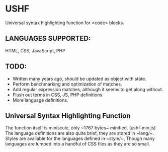 # USHF
Universal syntax highlighting function for &lt;code> blocks.

## LANGUAGES SUPPORTED:

HTML, CSS, JavaScript, PHP

## TODO:

* Written many years ago, should be updated as object with state.
* Perform benchmarking and optimization of matches.
* Add regular expression matches, although it seems to get along without.
* Flush out terms in CSS, JS, PHP definitions.
* More language definitions.

## Universal Syntax Highlighting Function

The function itself is miniscule, only ~1767 bytes~ minified. (ushf-min.js)
The language definitions are also quite brief, they are stored in ~lang/~.
Styles are available for the languages defined in ~style/~,
Though many languages are lumped into a handful of CSS files as they are so
small.

